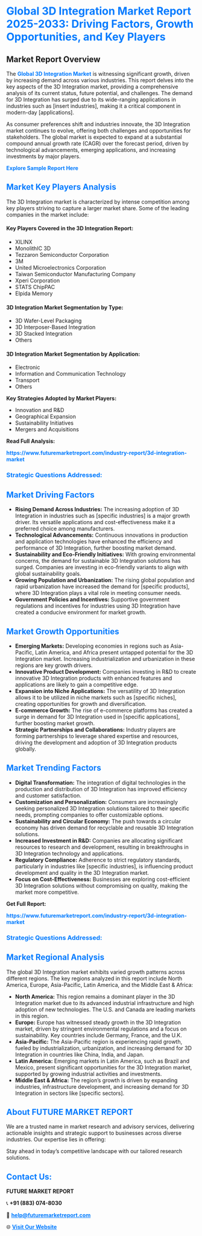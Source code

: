 <h1 style="color: #007BFF;">Global 3D Integration Market Report 2025-2033: Driving Factors, Growth Opportunities, and Key Players</h1>

<section id="overview">
<h2>Market Report Overview</h2>
<p>The <a href="https://www.futuremarketreport.com/industry-report/3d-integration-market" style="color: #007BFF; text-decoration: none;"><strong>Global 3D Integration Market</strong></a> is witnessing significant growth, driven by increasing demand across various industries. This report delves into the key aspects of the 3D Integration market, providing a comprehensive analysis of its current status, future potential, and challenges. The demand for 3D Integration has surged due to its wide-ranging applications in industries such as [insert industries], making it a critical component in modern-day [applications].</p>
<p>As consumer preferences shift and industries innovate, the 3D Integration market continues to evolve, offering both challenges and opportunities for stakeholders. The global market is expected to expand at a substantial compound annual growth rate (CAGR) over the forecast period, driven by technological advancements, emerging applications, and increasing investments by major players.</p>
</section>

<section id="overview">
<p><a href="https://www.futuremarketreport.com/request-sample/reportId=116032" style="color: #007BFF; text-decoration: none;"><strong>Explore Sample Report Here</strong></a></p>
</section>

<section id="key-players">
<h2 style="color: #007BFF;">Market Key Players Analysis</h2>
<p>The 3D Integration market is characterized by intense competition among key players striving to capture a larger market share. Some of the leading companies in the market include:</p>
<h4>Key Players Covered in the 3D Integration Report:</h4>
<ul><li>XILINX</li><li>MonolithIC 3D</li><li>Tezzaron Semiconductor Corporation</li><li>3M</li><li>United Microelectronics Corporation</li><li>Taiwan Semiconductor Manufacturing Company</li><li>Xperi Corporation</li><li>STATS ChipPAC</li><li>Elpida Memory</li></ul>
<h4>3D Integration Market Segmentation by Type:</h4>
<ul><li>3D Wafer-Level Packaging</li><li>3D Interposer-Based Integration</li><li>3D Stacked Integration</li><li>Others</li></ul>

<h4>3D Integration Market Segmentation by Application:</h4>
<ul><li>Electronic</li><li>Information and Communication Technology</li><li>Transport</li><li>Others</li></ul>
<p><strong>Key Strategies Adopted by Market Players:</strong></p>
<ul>
<li>Innovation and R&D</li>
<li>Geographical Expansion</li>
<li>Sustainability Initiatives</li>
<li>Mergers and Acquisitions</li>
</ul>
</section>

<section>
<p><strong>Read Full Analysis: </strong></p><a href="https://www.futuremarketreport.com/industry-report/3d-integration-market" style="color: #007BFF; text-decoration: none;"><strong>https://www.futuremarketreport.com/industry-report/3d-integration-market</strong></a>
<h3 style="color: #007BFF;">Strategic Questions Addressed:</h3>
</section>

<section id="driving-factors">
<h2 style="color: #007BFF;">Market Driving Factors</h2>
<ul>
<li><strong>Rising Demand Across Industries:</strong> The increasing adoption of 3D Integration in industries such as [specific industries] is a major growth driver. Its versatile applications and cost-effectiveness make it a preferred choice among manufacturers.</li>
<li><strong>Technological Advancements:</strong> Continuous innovations in production and application technologies have enhanced the efficiency and performance of 3D Integration, further boosting market demand.</li>
<li><strong>Sustainability and Eco-Friendly Initiatives:</strong> With growing environmental concerns, the demand for sustainable 3D Integration solutions has surged. Companies are investing in eco-friendly variants to align with global sustainability goals.</li>
<li><strong>Growing Population and Urbanization:</strong> The rising global population and rapid urbanization have increased the demand for [specific products], where 3D Integration plays a vital role in meeting consumer needs.</li>
<li><strong>Government Policies and Incentives:</strong> Supportive government regulations and incentives for industries using 3D Integration have created a conducive environment for market growth.</li>
</ul>
</section>

<section id="growth-opportunities">
<h2 style="color: #007BFF;">Market Growth Opportunities</h2>
<ul>
<li><strong>Emerging Markets:</strong> Developing economies in regions such as Asia-Pacific, Latin America, and Africa present untapped potential for the 3D Integration market. Increasing industrialization and urbanization in these regions are key growth drivers.</li>
<li><strong>Innovative Product Development:</strong> Companies investing in R&D to create innovative 3D Integration products with enhanced features and applications are likely to gain a competitive edge.</li>
<li><strong>Expansion into Niche Applications:</strong> The versatility of 3D Integration allows it to be utilized in niche markets such as [specific niches], creating opportunities for growth and diversification.</li>
<li><strong>E-commerce Growth:</strong> The rise of e-commerce platforms has created a surge in demand for 3D Integration used in [specific applications], further boosting market growth.</li>
<li><strong>Strategic Partnerships and Collaborations:</strong> Industry players are forming partnerships to leverage shared expertise and resources, driving the development and adoption of 3D Integration products globally.</li>
</ul>
</section>

<section id="trending-factors">
<h2 style="color: #007BFF;">Market Trending Factors</h2>
<ul>
<li><strong>Digital Transformation:</strong> The integration of digital technologies in the production and distribution of 3D Integration has improved efficiency and customer satisfaction.</li>
<li><strong>Customization and Personalization:</strong> Consumers are increasingly seeking personalized 3D Integration solutions tailored to their specific needs, prompting companies to offer customizable options.</li>
<li><strong>Sustainability and Circular Economy:</strong> The push towards a circular economy has driven demand for recyclable and reusable 3D Integration solutions.</li>
<li><strong>Increased Investment in R&D:</strong> Companies are allocating significant resources to research and development, resulting in breakthroughs in 3D Integration technology and applications.</li>
<li><strong>Regulatory Compliance:</strong> Adherence to strict regulatory standards, particularly in industries like [specific industries], is influencing product development and quality in the 3D Integration market.</li>
<li><strong>Focus on Cost-Effectiveness:</strong> Businesses are exploring cost-efficient 3D Integration solutions without compromising on quality, making the market more competitive.</li>
</ul>
</section>

<section>
<p><strong>Get Full Report: </strong></p><a href="https://www.futuremarketreport.com/industry-report/3d-integration-market" style="color: #007BFF; text-decoration: none;"><strong>https://www.futuremarketreport.com/industry-report/3d-integration-market</strong></a>
<h3 style="color: #007BFF;">Strategic Questions Addressed:</h3>
</section>


<section id="regional-analysis">
<h2 style="color: #007BFF;">Market Regional Analysis</h2>
<p>The global 3D Integration market exhibits varied growth patterns across different regions. The key regions analyzed in this report include North America, Europe, Asia-Pacific, Latin America, and the Middle East & Africa:</p>
<ul>
<li><strong>North America:</strong> This region remains a dominant player in the 3D Integration market due to its advanced industrial infrastructure and high adoption of new technologies. The U.S. and Canada are leading markets in this region.</li>
<li><strong>Europe:</strong> Europe has witnessed steady growth in the 3D Integration market, driven by stringent environmental regulations and a focus on sustainability. Key countries include Germany, France, and the U.K.</li>
<li><strong>Asia-Pacific:</strong> The Asia-Pacific region is experiencing rapid growth, fueled by industrialization, urbanization, and increasing demand for 3D Integration in countries like China, India, and Japan.</li>
<li><strong>Latin America:</strong> Emerging markets in Latin America, such as Brazil and Mexico, present significant opportunities for the 3D Integration market, supported by growing industrial activities and investments.</li>
<li><strong>Middle East & Africa:</strong> The region’s growth is driven by expanding industries, infrastructure development, and increasing demand for 3D Integration in sectors like [specific sectors].</li>
</ul>
</section>

<footer>
<h2 style="color: #007BFF;">About FUTURE MARKET REPORT</h2>
<p>We are a trusted name in market research and advisory services, delivering actionable insights and strategic support to businesses across diverse industries. Our expertise lies in offering:</p>

<p>Stay ahead in today’s competitive landscape with our tailored research solutions.</p>

<h2 style="color: #007BFF;">Contact Us:</h2>
<p><strong>FUTURE MARKET REPORT</strong></p>
<p>📞 <strong>+91 (883) 074-8030</strong></p>
<p>📧 <strong><a href="mailto:help@futuremarketreport.com" style="color: #007BFF;">help@futuremarketreport.com</a></strong></p>
<p>🌐 <strong><a href="https://www.futuremarketreport.com/" style="color: #007BFF;">Visit Our Website</a></strong></p>
</footer>
